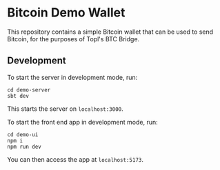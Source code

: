 # Bitcoin Demo Wallet

This repository contains a simple Bitcoin wallet that can be used to send Bitcoin, for the purposes of Topl's BTC Bridge.

## Development

To start the server in development mode, run:

```
cd demo-server
sbt dev
```
This starts the server on `localhost:3000`.

To start the front end app in development mode, run:

```
cd demo-ui
npm i
npm run dev
```

You can then access the app at `localhost:5173`.